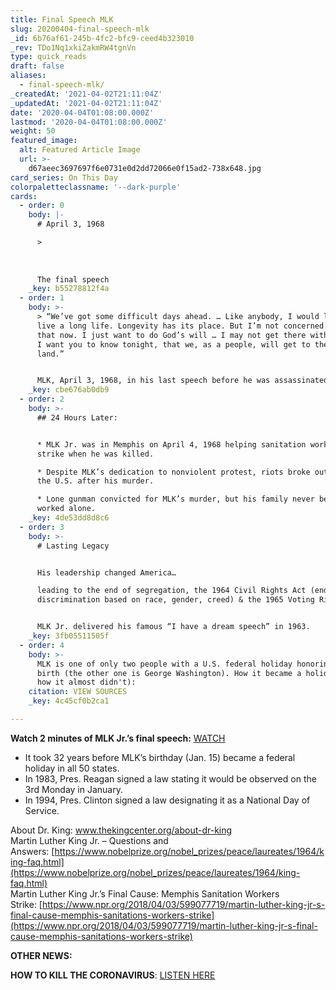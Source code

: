 ```yaml
---
title: Final Speech MLK
slug: 20200404-final-speech-mlk
_id: 6b76af61-245b-4fc2-bfc9-ceed4b323010
_rev: TDo1Nq1xkiZakmRW4tgnVn
type: quick_reads
draft: false
aliases:
  - final-speech-mlk/
_createdAt: '2021-04-02T21:11:04Z'
_updatedAt: '2021-04-02T21:11:04Z'
date: '2020-04-04T01:08:00.000Z'
lastmod: '2020-04-04T01:08:00.000Z'
weight: 50
featured_image:
  alt: Featured Article Image
  url: >-
    d67aeec3697697f6e0731e0d2dd72066e0f15ad2-738x648.jpg
card_series: On This Day
colorpaletteclassname: '--dark-purple'
cards:
  - order: 0
    body: |-
      # April 3, 1968

      >   
        
        
        
      The final speech
    _key: b55278812f4a
  - order: 1
    body: >-
      > “We’ve got some difficult days ahead. … Like anybody, I would like to
      live a long life. Longevity has its place. But I’m not concerned about
      that now. I just want to do God’s will … I may not get there with you. But
      I want you to know tonight, that we, as a people, will get to the promised
      land.”


      MLK, April 3, 1968, in his last speech before he was assassinated.
    _key: cbe676ab0db9
  - order: 2
    body: >-
      ## 24 Hours Later:


      * MLK Jr. was in Memphis on April 4, 1968 helping sanitation workers on
      strike when he was killed.

      * Despite MLK’s dedication to nonviolent protest, riots broke out across
      the U.S. after his murder.

      * Lone gunman convicted for MLK’s murder, but his family never believed he
      worked alone.
    _key: 4de53dd8d8c6
  - order: 3
    body: >-
      # Lasting Legacy


      His leadership changed America…  

      leading to the end of segregation, the 1964 Civil Rights Act (ending
      discrimination based on race, gender, creed) & the 1965 Voting Rights Act.


      MLK Jr. delivered his famous “I have a dream speech” in 1963.
    _key: 3fb05511505f
  - order: 4
    body: >-
      MLK is one of only two people with a U.S. federal holiday honoring their
      birth (the other one is George Washington). How it became a holiday (and
      how it almost didn't):
    citation: VIEW SOURCES
    _key: 4c45cf0b2ca1

---
```

**Watch 2 minutes of MLK Jr.’s final speech:** [WATCH](https://www.smithsonianmag.com/videos/category/history/mlks-last-speech/)

* It took 32 years before MLK’s birthday (Jan. 15) became a federal holiday in all 50 states.
* In 1983, Pres. Reagan signed a law stating it would be observed on the 3rd Monday in January.
* In 1994, Pres. Clinton signed a law designating it as a National Day of Service.

About Dr. King: www.thekingcenter.org/about-dr-king  
Martin Luther King Jr. – Questions and Answers: [https://www.nobelprize.org/nobel_prizes/peace/laureates/1964/king-faq.html](https://www.nobelprize.org/nobel_prizes/peace/laureates/1964/king-faq.html)  
Martin Luther King Jr.’s Final Cause: Memphis Sanitation Workers Strike: [https://www.npr.org/2018/04/03/599077719/martin-luther-king-jr-s-final-cause-memphis-sanitations-workers-strike](https://www.npr.org/2018/04/03/599077719/martin-luther-king-jr-s-final-cause-memphis-sanitations-workers-strike)

**OTHER NEWS:**

**HOW TO KILL THE CORONAVIRUS**: [LISTEN HERE](https://smarthernews.com/article/how-to-kill-the-new-coronavirus/)